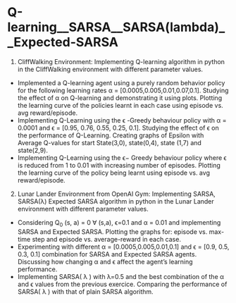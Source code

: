 # Q-learning__SARSA__SARSA(lambda)__Expected-SARSA
1. CliffWalking Environment: Implementing Q-learning algorithm in python in the CliffWalking environment with different parameter values.

* Implemented a Q-learning agent using a purely random behavior policy for the following learning rates α = [0.0005,0.005,0.01,0.07,0.1]. Studying the effect of α on Q-learning and demonstrating it using plots. Plotting the learning curve of the policies learnt in each case using episode vs. avg reward/episode.
* Implementing Q-Learning using the ϵ -Greedy behaviour policy with α = 0.0001 and ϵ = [0.95, 0.76, 0.55, 0.25, 0.1]. Studying the effect of ϵ on the performance of Q-Learning. Creating graphs of Epsilon with Average Q-values for start State(3,0), state(0,4), state (1,7) and state(2,9).
* Implementing Q-Learning using the  ϵ− Greedy behaviour policy where  ϵ  is reduced from 1 to 0.01 with increasing number of episodes. Plotting the learning curve of the policy being learnt using episode vs. avg reward/episode.

2. Lunar Lander Environment from OpenAI Gym: Implementing SARSA, SARSA(λ) Expected SARSA algorithm in python in the Lunar Lander environment with different parameter values.

* Considering Q<sub>0</sub> (s, a) = 0  ∀  (s,a),  ϵ=0.1  and  α  = 0.01 and implementing SARSA and Expected SARSA. Plotting the graphs for: episode vs. max-time step and episode vs. average-reward in each case.
* Experimenting with different  α  = [0.0005,0.005,0.01,0.1] and  ϵ  = [0.9, 0.5, 0.3, 0.1] combination for SARSA and Expected SARSA agents. Discussing how changing  α  and  ϵ  affect the agent’s learning performance.
* Implementing SARSA( λ ) with  λ=0.5  and the best combination of the  α  and  ϵ  values from the previous exercice. Comparing the performance of SARSA( λ ) with that of plain SARSA algorithm.
